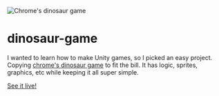 ![Chrome's dinosaur game](https://i.ytimg.com/vi/exBNB5njcNA/maxresdefault.jpg)

# dinosaur-game

I wanted to learn how to make Unity games, so I picked an easy project. Copying [chrome's dinosaur game](https://twitter.com/googlechrome/status/723605173956800513) to fit the bill. It has logic, sprites, graphics, etc while keeping it all super simple.

[See it live!](http://saiichihashimoto.com/dinosaur-game)
